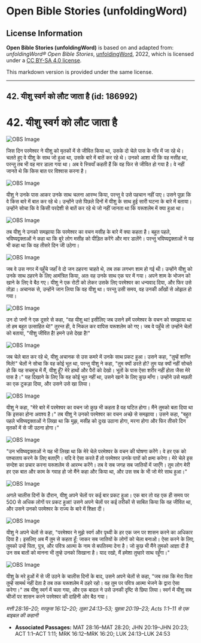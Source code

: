 # Open Bible Stories (unfoldingWord)

## License Information

**Open Bible Stories (unfoldingWord)** is based on and adapted from: _unfoldingWord® Open Bible Stories_, [unfoldingWord](https://unfoldingword.org/utw), 2022, which is licensed under a [CC BY-SA 4.0 license](https://creativecommons.org/licenses/by-sa/4.0/legalcode.en).

This markdown version is provided under the same license.



--------------------------------

## 42. यीशु स्वर्ग को लौट जाता है (id: 186992)

42\. यीशु स्वर्ग को लौट जाता है
===============================

![OBS Image](https://cdn.aquifer.bible/aquifer-content/resources/UWOBS/jpg/360px/obs-en-42-01.jpg)

जिस दिन परमेश्वर ने यीशु को मृतकों में से जीवित किया था, उसके दो चेले पास के गाँव में जा रहे थे। चलते हुए वे यीशु के साथ जो हुआ था, उसके बारे में बातें कर रहे थे। उनको आशा थी कि वह मसीह था, परन्तु तब भी वह मार डाला गया था। अब वे स्त्रियाँ कहती हैं कि वह फिर से जीवित हो गया है। वे नहीं जानते थे कि किस बात पर विश्वास करना है।

![OBS Image](https://cdn.aquifer.bible/aquifer-content/resources/UWOBS/jpg/360px/obs-en-42-02.jpg)

यीशु ने उनके पास आकर उनके साथ चलना आरम्भ किया, परन्तु वे उसे पहचान नहीं पाए। उसने पूछा कि वे किस बारे में बात कर रहे थे। उन्होंने उसे पिछले दिनों में यीशु के साथ हुई सारी घटना के बारे में बताया। उन्होंने सोचा कि वे किसी परदेशी से बातें कर रहे थे जो नहीं जानता था कि यरूशलेम में क्या हुआ था।

![OBS Image](https://cdn.aquifer.bible/aquifer-content/resources/UWOBS/jpg/360px/obs-en-42-03.jpg)

तब यीशु ने उनको समझाया कि परमेश्वर का वचन मसीह के बारे में क्या कहता है। बहुत पहले, भविष्यद्वक्ताओं ने कहा था कि बुरे लोग मसीह को पीड़ित करेंगे और मार डालेंगे। परन्तु भविष्यद्वक्ताओं ने यह भी कहा था कि वह तीसरे दिन जी उठेगा।

![OBS Image](https://cdn.aquifer.bible/aquifer-content/resources/UWOBS/jpg/360px/obs-en-42-04.jpg)

जब वे उस नगर में पहुँचे जहाँ वे दो जन ठहरना चाहते थे, तब तक लगभग शाम हो गई थी। उन्होंने यीशु को उनके साथ ठहरने के लिए आमंत्रित किया, अतः वह उनके साथ एक घर में गया। अपने शाम के भोजन को खाने के लिए वे बैठ गए। यीशु ने एक रोटी को लेकर उसके लिए परमेश्वर का धन्यवाद दिया, और फिर उसे तोड़ा। अचानक से, उन्होंने जान लिया कि वह यीशु था। परन्तु उसी समय, वह उनकी आँखों से ओझल हो गया।

![OBS Image](https://cdn.aquifer.bible/aquifer-content/resources/UWOBS/jpg/360px/obs-en-42-05.jpg)

उन दो जनों ने एक दूसरे से कहा, "वह यीशु था! इसीलिए जब उसने हमें परमेश्वर के वचन को समझाया था तो हम बहुत उत्साहित थे!" तुरन्त ही, वे निकल कर वापिस यरूशलेम को गए। जब वे पहुँचे तो उन्होंने चेलों को बताया, "यीशु जीवित है! हमने उसे देखा है!"

![OBS Image](https://cdn.aquifer.bible/aquifer-content/resources/UWOBS/jpg/360px/obs-en-42-06.jpg)

जब चेले बात कर रहे थे, यीशु अचानक से उस कमरे में उनके साथ प्रकट हुआ। उसने कहा, "तुम्हें शान्ति मिले!" चेलों ने सोचा कि वह कोई भूत था, परन्तु यीशु ने कहा, "तुम क्यों डरते हो? तुम यह क्यों नहीं सोचते हो कि यह सचमुच में मैं, यीशु हूँ? मेरे हाथों और पैरों को देखो। भूतों के पास ऐसा शरीर नहीं होता जैसा मेरे पास है।" यह दिखाने के लिए कि वह कोई भूत नहीं था, उसने खाने के लिए कुछ माँगा। उन्होंने उसे मछली का एक टुकड़ा दिया, और उसने उसे खा लिया।

![OBS Image](https://cdn.aquifer.bible/aquifer-content/resources/UWOBS/jpg/360px/obs-en-42-07.jpg)

यीशु ने कहा, "मेरे बारे में परमेश्वर का वचन जो कुछ भी कहता है वह घटित होगा। मैंने तुमको बता दिया था कि इसका होना अवश्य है।" तब यीशु ने उनको परमेश्वर का वचन अच्छे से समझाया। उसने कहा, "बहुत पहले भविष्यद्वक्ताओं ने लिखा था कि मुझ, मसीह को दुःख उठाना होगा, मरना होगा और फिर तीसरे दिन मृतकों में से जी उठना होगा।"

![OBS Image](https://cdn.aquifer.bible/aquifer-content/resources/UWOBS/jpg/360px/obs-en-42-08.jpg)

"उन भविष्यद्वक्ताओं ने यह भी लिखा था कि मेरे चेले परमेश्वर के वचन की घोषणा करेंगे। वे हर एक को पश्चाताप करने के लिए बताएँगे। यदि वे ऐसा करते हैं तो परमेश्वर उनके पापों को क्षमा करेगा। मेरे चेले इस सन्देश का प्रचार करना यरूशलेम से आरम्भ करेंगे। तब वे सब जगह सब जातियों में जाएँगे। तुम लोग मेरी हर एक बात और काम के गवाह हो जो मैंने कहा और किया था, और उस सब के भी जो मेरे साथ हुआ।"

![OBS Image](https://cdn.aquifer.bible/aquifer-content/resources/UWOBS/jpg/360px/obs-en-42-09.jpg)

अगले चालीस दिनों के दौरान, यीशु अपने चेलों पर कई बार प्रकट हुआ। एक बार तो वह एक ही समय पर 500 से अधिक लोगों पर प्रकट हुआ! उसने अपने चेलों पर कई तरीकों से साबित किया कि वह जीवित था, और उसने उनको परमेश्वर के राज्य के बारे में शिक्षा दी।

![OBS Image](https://cdn.aquifer.bible/aquifer-content/resources/UWOBS/jpg/360px/obs-en-42-10.jpg)

यीशु ने अपने चेलों से कहा, "परमेश्वर ने मुझे स्वर्ग और पृथ्वी के हर एक जन पर शासन करने का अधिकार दिया है। इसलिए अब मैं तुम से कहता हूँ: जाकर सब जातियों के लोगों को चेला बनाओ। ऐसा करने के लिए, तुमको उन्हें पिता, पुत्र, और पवित्र आत्मा के नाम से बपतिस्मा देना है। जो कुछ भी मैंने तुमको आज्ञा दी है उन सब बातों को मानना भी तुम्हे उनको सिखाना है। याद रखो, मैं हमेशा तुम्हारे साथ रहूँगा।"

![OBS Image](https://cdn.aquifer.bible/aquifer-content/resources/UWOBS/jpg/360px/obs-en-42-11.jpg)

यीशु के मरे हुओं में से जी उठने के चालीस दिनों के बाद, उसने अपने चेलों से कहा, "जब तक कि मेरा पिता तुम्हें सामर्थ नहीं देता है तब तक यरूशलेम में ठहरे रहो। वह तुम पर पवित्र आत्मा भेजने के द्वारा ऐसा करेगा।" तब यीशु स्वर्ग में चला गया, और एक बादल ने उसे उनकी दृष्टि से छिपा लिया। स्वर्ग में यीशु सब चीजों पर शासन करने परमेश्वर की दाहिनी ओर बैठ गया।

*मत्ती 28:16–20; मरकुस 16:12–20; लूका 24:13–53; यूहन्ना 20:19–23; Acts 1:1–11 से एक बाइबल की कहानी*

* **Associated Passages:** MAT 28:16–MAT 28:20; JHN 20:19–JHN 20:23; ACT 1:1–ACT 1:11; MRK 16:12–MRK 16:20; LUK 24:13–LUK 24:53

